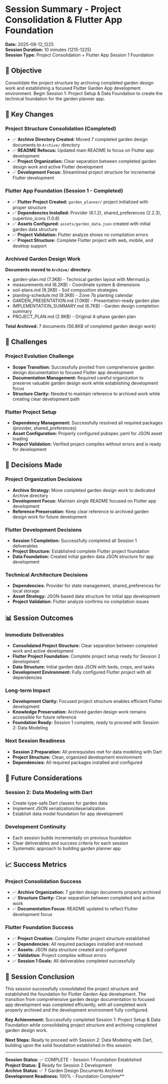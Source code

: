 # Session Summary - Project Consolidation & Flutter App Foundation
**Date:** 2025-08-12_1225  
**Session Duration:** 10 minutes (1215-1225)  
**Session Type:** Project Consolidation + Flutter App Session 1 Foundation  

## 🎯 **Objective**

Consolidate the project structure by archiving completed garden design work and establishing a focused Flutter Garden App development environment. Begin Session 1: Project Setup & Data Foundation to create the technical foundation for the garden planner app.

## 🔄 **Key Changes**

### **Project Structure Consolidation (Completed)**
- ✅ **Archive Directory Created:** Moved 7 completed garden design documents to `Archive/` directory
- ✅ **README Refocus:** Updated main README to focus on Flutter app development
- ✅ **Project Organization:** Clear separation between completed garden design work and active Flutter development
- ✅ **Development Focus:** Streamlined project structure for incremental Flutter development

### **Flutter App Foundation (Session 1 - Completed)**
- ✅ **Flutter Project Created:** `garden_planner/` project initialized with proper structure
- ✅ **Dependencies Installed:** Provider (6.1.2), shared_preferences (2.2.3), cupertino_icons (1.0.8)
- ✅ **Assets Configured:** `assets/garden_data.json` created with initial garden data structure
- ✅ **Project Validation:** Flutter analyze shows no compilation errors
- ✅ **Project Structure:** Complete Flutter project with web, mobile, and desktop support

### **Archived Garden Design Work**
**Documents moved to `Archive/` directory:**
- garden-plan.md (7.3KB) - Technical garden layout with Mermaid.js
- measurements.md (6.2KB) - Coordinate system & dimensions
- soil-plans.md (9.2KB) - Soil composition strategies
- planting-schedule.md (9.3KB) - Zone 7b planting calendar
- GARDEN_PRESENTATION.md (7.0KB) - Presentation-ready garden plan
- IMPLEMENTATION_SUMMARY.md (6.7KB) - Garden design completion summary
- PROJECT_PLAN.md (2.9KB) - Original 4-phase garden plan

**Total Archived:** 7 documents (56.8KB of completed garden design work)

## 🚧 **Challenges**

### **Project Evolution Challenge**
- **Scope Transition:** Successfully pivoted from comprehensive garden design documentation to focused Flutter app development
- **Documentation Management:** Required careful organization to preserve valuable garden design work while establishing development focus
- **Structure Clarity:** Needed to maintain reference to archived work while creating clear development path

### **Flutter Project Setup**
- **Dependency Management:** Successfully resolved all required packages (provider, shared_preferences)
- **Asset Configuration:** Properly configured pubspec.yaml for JSON asset loading
- **Project Validation:** Verified project compiles without errors and is ready for development

## 🎯 **Decisions Made**

### **Project Organization Decisions**
- **Archive Strategy:** Move completed garden design work to dedicated Archive directory
- **Development Focus:** Maintain single README focused on Flutter app development
- **Reference Preservation:** Keep clear reference to archived garden design work for future development

### **Flutter Development Decisions**
- **Session 1 Completion:** Successfully completed all Session 1 deliverables
- **Project Structure:** Established complete Flutter project foundation
- **Data Foundation:** Created initial garden data JSON structure for app development

### **Technical Architecture Decisions**
- **Dependencies:** Provider for state management, shared_preferences for local storage
- **Asset Strategy:** JSON-based data structure for initial app development
- **Project Validation:** Flutter analyze confirms no compilation issues

## 📊 **Session Outcomes**

### **Immediate Deliverables**
- **Consolidated Project Structure:** Clear separation between completed work and active development
- **Flutter Project Foundation:** Complete project setup ready for Session 2 development
- **Data Structure:** Initial garden data JSON with beds, crops, and tasks
- **Development Environment:** Fully configured Flutter project with all dependencies

### **Long-term Impact**
- **Development Clarity:** Focused project structure enables efficient Flutter development
- **Knowledge Preservation:** Archived garden design work remains accessible for future reference
- **Foundation Ready:** Session 1 complete, ready to proceed with Session 2: Data Modeling

### **Next Session Readiness**
- **Session 2 Preparation:** All prerequisites met for data modeling with Dart
- **Project Structure:** Clean, organized development environment
- **Dependencies:** All required packages installed and configured

## 🔮 **Future Considerations**

### **Session 2: Data Modeling with Dart**
- Create type-safe Dart classes for garden data
- Implement JSON serialization/deserialization
- Establish data model foundation for app development

### **Development Continuity**
- Each session builds incrementally on previous foundation
- Clear deliverables and success criteria for each session
- Systematic approach to building garden planner app

## 📈 **Success Metrics**

### **Project Consolidation Success**
- ✅ **Archive Organization:** 7 garden design documents properly archived
- ✅ **Structure Clarity:** Clear separation between completed and active work
- ✅ **Documentation Focus:** README updated to reflect Flutter development focus

### **Flutter Foundation Success**
- ✅ **Project Creation:** Complete Flutter project structure established
- ✅ **Dependencies:** All required packages installed and resolved
- ✅ **Assets:** JSON data structure created and configured
- ✅ **Validation:** Project compiles without errors
- ✅ **Session 1 Goals:** All deliverables completed successfully

## 🎉 **Session Conclusion**

This session successfully consolidated the project structure and established the foundation for Flutter Garden App development. The transition from comprehensive garden design documentation to focused app development was completed efficiently, with all completed work properly archived and the development environment fully configured.

**Key Achievement:** Successfully completed Session 1: Project Setup & Data Foundation while consolidating project structure and archiving completed garden design work.

**Next Steps:** Ready to proceed with Session 2: Data Modeling with Dart, building upon the solid foundation established in this session.

---

**Session Status:** ✅ COMPLETE - Session 1 Foundation Established  
**Project Status:** 🚀 Ready for Session 2 Development  
**Archive Status:** ✅ 7 Garden Design Documents Archived  
**Development Readiness:** 100% - Foundation Complete**
